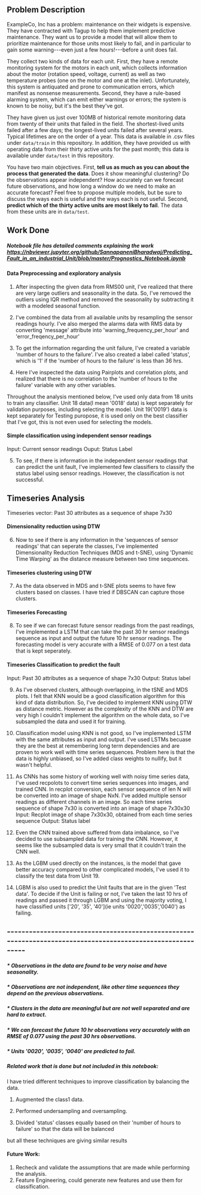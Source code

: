 ## Problem Description
ExampleCo, Inc has a problem: maintenance on their widgets is expensive. They have contracted with Tagup to help them implement predictive maintenance. They want us to provide a model that will allow them to prioritize maintenance for those units most likely to fail, and in particular to gain some warning---even just a few hours!---before a unit does fail.

They collect two kinds of data for each unit. First, they have a remote monitoring system for the motors in each unit, which collects information about the motor (rotation speed, voltage, current) as well as two temperature probes (one on the motor and one at the inlet). Unfortunately, this system is antiquated and prone to communication errors, which manifest as nonsense measurements. Second, they have a rule-based alarming system, which can emit either warnings or errors; the system is known to be noisy, but it's the best they've got. 

They have given us just over 100MB of historical remote monitoring data from twenty of their units that failed in the field. The shortest-lived units failed after a few days; the longest-lived units failed after several years. Typical lifetimes are on the order of a year. This data is available in .csv files under `data/train` in this repository. In addition, they have provided us with operating data from their thirty active units for the past month; this data is available under `data/test` in this repository.

You have two main objectives. First, **tell us as much as you can about the process that generated the data**. Does it show meaningful clustering? Do the observations appear independent? How accurately can we forecast future observations, and how long a window do we need to make an accurate forecast? Feel free to propose multiple models, but be sure to discuss the ways each is useful and the ways each is not useful. Second, **predict which of the thirty active units are most likely to fail**. The data from these units are in `data/test`.


## Work Done

##### Notebook file has detailed comments explaining the work https://nbviewer.jupyter.org/github/SannapaneniBharadwaj/Predicting_Fault_in_an_industrial_Unit/blob/master/Prognostics_Notebook.ipynb

#### Data Preprocessing and exploratory analysis

1) After inspecting the given data from RMS00 unit, I've realized that there are very large outliers and seasonality in the data. So, I've removed the outliers using IQR method and removed the seasonality by subtracting it with a modeled seasonal function.

2) I've combined the data from all available units by resampling the  sensor readings hourly. I've also merged the alarms data with RMS data by converting 'message' attribute into 'warning_frequency_per_hour' and 'error_freqency_per_hour'

3) To get the information regarding the unit failure, I've created a variable 'number of hours to the failure'. I've also created a label called 'status', which is '1' if the 'number of hours to the failure' is less than 36 hrs.

4) Here I've inspected the data using Pairplots and correlation plots, and realized that there is no correlation to the 'number of hours to the failure' variable with any other variables.


Throughout the analysis mentioned below, I've used only data from 18 units to train any classifier. Unit 18 data(I mean '0018' data) is kept separately for validation purposes, including selecting the model. Unit 19('0019') data is kept separately for Testing puropose, it is used only on the best classifier that I've got, this is not even used for selecting the models.
#### Simple classification using independent sensor readings

Input: Current sensor readings
Ouput: Status Label

5) To see, if there is information in the independent sensor readings that can predict the unit fault, I've implemented few classifiers to classify the status label using sensor readings. However, the classification is not successful.


## Timeseries Analysis

Timeseries vector: Past 30 attributes as a sequence of shape 7x30

#### Dimensionality reduction using DTW

6) Now to see if there is any information in the 'sequences of sensor readings' that can seperate the classes, I've implemented Dimensionality Reduction Techniques (MDS and t-SNE), using 'Dynamic Time Warping' as the distance measure between two time sequences.

#### Timeseries clustering using DTW

7) As the data observed in MDS and t-SNE plots seems to have few clusters based on classes. I have tried if DBSCAN can capture those clusters.

#### Timeseries Forecasting

8) To see if we can forecast future sensor readings from the past readings, I've implemented a LSTM that can take the past 30 hr sensor readings sequence as input and output the future 10 hr sensor readings. The forecasting model is very accurate with a RMSE of 0.077 on a test data that is kept seperately. 

#### Timeseries Classification to predict the fault

Input: Past 30 attributes as a sequence of shape 7x30
Output: Status label

9) As I've observed clusters, although overlapping, in the tSNE and MDS plots. I felt that KNN would be a good classification algorithm for this kind of data distribution. So, I've decided to implement KNN using DTW as distance metric. However as the complexity of the KNN and DTW are very high I couldn't implement the algorithm on the whole data, so I've subsampled the data and used it for training.

10) Classification model using KNN is not good, so I've implemented LSTM with the same attributes as input and output. I've used LSTMs becuase they are the best at remembering long term dependencies and are proven to work well with time series sequences. Problem here is that the data is highly unbiased, so I've added class weights to nullify, but it wasn't helpful.

11) As CNNs has some history of working well with noisy time series data, I've used recpolots to convert time series sequences into images, and trained CNN. In recplot conversion, each sensor sequence of len N will be converted into an image of shape NxN. I've added multiple sensor readings as different channels in an image. So each time series sequence of shape 7x30 is converted into an image of shape 7x30x30
Input: Recplot image of shape 7x30x30, obtained from each time series sequence 
Output: Status label

12) Even the CNN trained above suffered from data imbalance, so I've decided to use subsampled data for training the CNN. However, it seems like the subsampled data is very small that it couldn't train the CNN well.


13) As the LGBM used directly on the instances, is the model that gave better accuracy compared to other complicated models, I've used it to classify the test data from Unit 19. 

14) LGBM is also used to predict the Unit faults that are in the given 'Test data'. To decide if the Unit is failing or not, I've taken the last 10 hrs of readings and passed it through LGBM and using the majority voting, I have classified units ['20', '35', '40'](ie units '0020','0035','0040') as failing.

## -----------------------------------------------------------------------------------------------------------

##### * Observations in the data are found to be very noise and have seasonality. 
##### * Observations are not independent, like other time sequences they depend on the previous observations. 
##### * Clusters in the data are meaningful but are not well separated and are hard to extract. 
##### * We can forecast the future 10 hr observations very accurately with an RMSE of 0.077 using the past 30 hrs observations. 
##### * Units '0020', '0035', '0040' are predicted to fail.



##### Related work that is done but not included in this notebook: 

I have tried different techniques to improve classification by balancing the data. 

1) Augmented the class1 data. 

2) Performed undersampling and oversampling. 

3) Divided 'status' classes equally based on their 'number of hours to failure' so that the data will be balanced

but all these techniques are giving similar results



#### Future Work: 
1) Recheck and validate the assumptions that are made while performing the analysis.
2) Feature Engineering, could generate new features and use them for classification. 
